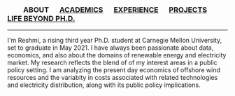 
### &emsp;&emsp; ABOUT  &emsp; [ACADEMICS](./Academics.md) &emsp; [EXPERIENCE](./profexp.md) &emsp; [PROJECTS](./projects) &emsp; [LIFE BEYOND PH.D.](./extraCurricular.md)

-------  



I'm Reshmi, a rising third year Ph.D. student at Carnegie Mellon University, set to graduate in May 2021. I have always been passionate about data, economics, and also about the domains of renewable energy and electricity market. My research reflects the blend of of my interest areas in a public policy setting. I am analyzing the present day economics of offshore wind resources and the variabity in costs associated with related technologies and electricity distribution, along with its public policy implications.


 
